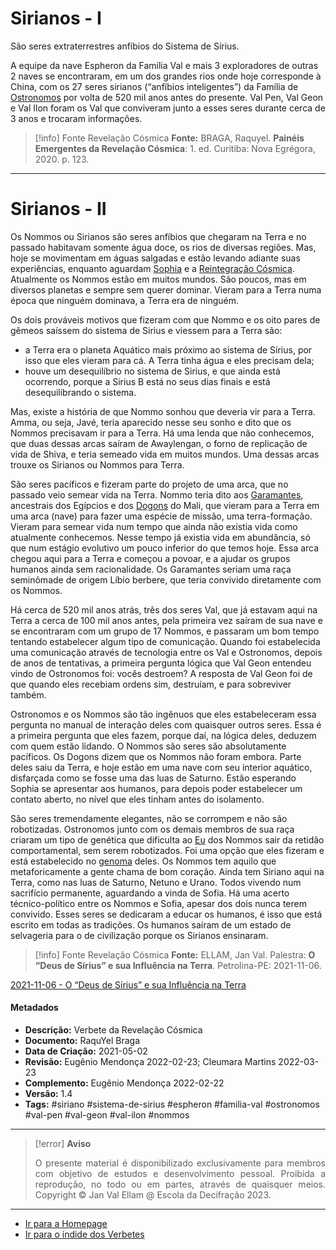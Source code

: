 # Sirianos - I

São seres extraterrestres anfíbios do Sistema de Sírius.

A equipe da nave Espheron da Família Val e mais 3 exploradores de outras 2 naves se encontraram, em um dos grandes rios onde hoje corresponde à China, com os 27 seres sirianos (“anfíbios inteligentes”) da Família de [Ostronomos](Ostronomos.md) por volta de 520 mil anos antes do presente. Val Pen, Val Geon e Val Ilon foram os Val que conviveram junto a esses seres durante cerca de 3 anos e trocaram informações.

> [!info] Fonte Revelação Cósmica
> **Fonte:** BRAGA, Raquyel. **Painéis Emergentes da Revelação Cósmica**: 1. ed. Curitiba: Nova Egrégora, 2020. p. 123.

---
# Sirianos - II

Os Nommos ou Sirianos são seres anfíbios que chegaram na Terra e no passado habitavam somente água doce, os rios de diversas regiões. Mas, hoje se movimentam em águas salgadas e estão levando adiante suas experiências, enquanto aguardam [Sophia](Sophia.md) e a [Reintegração Cósmica](Reintegração%20Cósmica.md). Atualmente os Nommos estão em muitos mundos. São poucos, mas em diversos planetas e sempre sem querer dominar. Vieram para a Terra numa época que ninguém dominava, a Terra era de ninguém.

Os dois prováveis motivos que fizeram com que Nommo e os oito pares de gêmeos saíssem do sistema de Sirius e viessem para a Terra são:

-   a Terra era o planeta Aquático mais próximo ao sistema de Sírius, por isso que eles vieram para cá. A Terra tinha água e eles precisam dela;
-   houve um desequilíbrio no sistema de Sirius, e que ainda está ocorrendo, porque a Sirius B está no seus dias finais e está desequilibrando o sistema.

Mas, existe a história de que Nommo sonhou que deveria vir para a Terra. Amma, ou seja, Javé, teria aparecido nesse seu sonho e dito que os Nommos precisavam ir para a Terra. Há uma lenda que não conhecemos, que duas dessas arcas saíram de Awaylengan, o forno de replicação de vida de Shiva, e teria semeado vida em muitos mundos. Uma dessas arcas trouxe os Sirianos ou Nommos para Terra.

São seres pacíficos e fizeram parte do projeto de uma arca, que no passado veio semear vida na Terra. Nommo teria dito aos [Garamantes](Garamantes.md), ancestrais dos Egípcios e dos [Dogons](Dogons.md) do Mali, que vieram para a Terra em uma arca (nave) para fazer uma espécie de missão, uma terra-formação. Vieram para semear vida num tempo que ainda não existia vida como atualmente conhecemos. Nesse tempo já existia vida em abundância, só que num estágio evolutivo um pouco inferior do que temos hoje. Essa arca chegou aqui para a Terra e começou a povoar, e a ajudar os grupos humanos ainda sem racionalidade. Os Garamantes seriam uma raça seminômade de origem Líbio berbere, que teria convivido diretamente com os Nommos.

Há cerca de 520 mil anos atrás, três dos seres Val, que já estavam aqui na Terra a cerca de 100 mil anos antes, pela primeira vez saíram de sua nave e se encontraram com um grupo de 17 Nommos, e passaram um bom tempo tentando estabelecer algum tipo de comunicação. Quando foi estabelecida uma comunicação através de tecnologia entre os Val e Ostronomos, depois de anos de tentativas, a primeira pergunta lógica que Val Geon entendeu vindo de Ostronomos foi: vocês destroem? A resposta de Val Geon foi de que quando eles recebiam ordens sim, destruíam, e para sobreviver também.

Ostronomos e os Nommos são tão ingênuos que eles estabeleceram essa pergunta no manual de interação deles com quaisquer outros seres. Essa é a primeira pergunta que eles fazem, porque daí, na lógica deles, deduzem com quem estão lidando. O Nommos são seres são absolutamente pacíficos. Os Dogons dizem que os Nommos não foram embora. Parte deles saiu da Terra, e hoje estão em uma nave com seu interior aquático, disfarçada como se fosse uma das luas de Saturno. Estão esperando Sophia se apresentar aos humanos, para depois poder estabelecer um contato aberto, no nível que eles tinham antes do isolamento.

São seres tremendamente elegantes, não se corrompem e não são robotizadas. Ostronomos junto com os demais membros de sua raça criaram um tipo de genética que dificulta ao [Eu](EU.md) dos Nommos sair da retidão comportamental, sem serem robotizados. Foi uma opção que eles fizeram e está estabelecido no [genoma](Genoma.md) deles. Os Nommos tem aquilo que metaforicamente a gente chama de bom coração. Ainda tem Siriano aqui na Terra, como nas luas de Saturno, Netuno e Urano. Todos vivendo num sacrifício permanente, aguardando a vinda de Sofia. Há uma acerto técnico-político entre os Nommos e Sofia, apesar dos dois nunca terem convivido. Esses seres se dedicaram a educar os humanos, é isso que está escrito em todas as tradições. Os humanos saíram de um estado de selvageria para o de civilização porque os Sirianos ensinaram.

> [!info] Fonte Revelação Cósmica
> **Fonte:** ELLAM, Jan Val. Palestra: **O “Deus de Sírius” e sua Influência na Terra**. Petrolina-PE: 2021-11-06.

[2021-11-06 - O “Deus de Sírius” e sua Influência na Terra](Árvore%20do%20Conhecimento/Fichas/Grupo%20II%20-%20Temática%20Extreterrestre/2021-11-06%20-%20O%20“Deus%20de%20Sírius”%20e%20sua%20Influência%20na%20Terra.md)

#### Metadados

-   **Descrição:** Verbete da Revelação Cósmica
-   **Documento:** RaquYel Braga
-   **Data de Criação:** 2021-05-02
-   **Revisão:** Eugênio Mendonça 2022-02-23; Cleumara Martins 2022-03-23
-   **Complemento:** Eugênio Mendonça 2022-02-22
-   **Versão:** 1.4
-   **Tags:** #siriano #sistema-de-sirius #espheron #familia-val #ostronomos #val-pen #val-geon #val-ilon #nommos

---
> [!error] **Aviso**
> <p align="justify">O presente material é disponibilizado exclusivamente para membros com objetivo de estudos e desenvolvimento pessoal. Proibida a reprodução, no todo ou em partes, através de quaisquer meios. Copyright © Jan Val Ellam @ Escola da Decifração 2023. </p>

---
- [Ir para a Homepage](Homepage.canvas)
- [Ir para o índide dos Verbetes](ÍNDIDE%20GERAL%20DOS%20VERBETES.canvas)